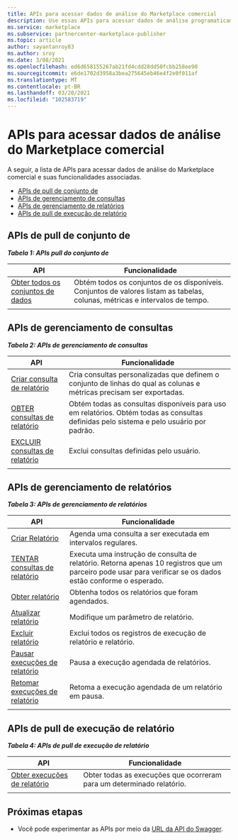 ```yaml
---
title: APIs para acessar dados de análise do Marketplace comercial
description: Use essas APIs para acessar dados de análise programaticamente no Partner Center.
ms.service: marketplace
ms.subservice: partnercenter-marketplace-publisher
ms.topic: article
author: sayantanroy83
ms.author: sroy
ms.date: 3/08/2021
ms.openlocfilehash: ed6d658155267ab21fd4cdd28dd50fcbb258ee90
ms.sourcegitcommit: e6de1702d3958a3bea275645eb46e4f2e0f011af
ms.translationtype: MT
ms.contentlocale: pt-BR
ms.lasthandoff: 03/20/2021
ms.locfileid: "102583719"
---
```

# <a name="apis-for-accessing-commercial-marketplace-analytics-data"></a>APIs para acessar dados de análise do Marketplace comercial

A seguir, a lista de APIs para acessar dados de análise do Marketplace comercial e suas funcionalidades associadas.

- [APIs de pull de conjunto de](#dataset-pull-apis)
- [APIs de gerenciamento de consultas](#query-management-apis)
- [APIs de gerenciamento de relatórios](#report-management-apis)
- [APIs de pull de execução de relatório](#report-execution-pull-apis)

## <a name="dataset-pull-apis"></a>APIs de pull de conjunto de

***Tabela 1: APIs pull do conjunto de***

| **API** | **Funcionalidade** |
| --- | --- |
| [Obter todos os conjuntos de dados](analytics-api-get-all-datasets.md) | Obtém todos os conjuntos de os disponíveis. Conjuntos de valores listam as tabelas, colunas, métricas e intervalos de tempo. |
|||

## <a name="query-management-apis"></a>APIs de gerenciamento de consultas

***Tabela 2: APIs de gerenciamento de consultas***

| **API** | **Funcionalidade** |
| --- | --- |
| [Criar consulta de relatório](analytics-programmatic-access.md#create-report-query-api) | Cria consultas personalizadas que definem o conjunto de linhas do qual as colunas e métricas precisam ser exportadas. |
| [OBTER consultas de relatório](analytics-api-get-report-queries.md) | Obtém todas as consultas disponíveis para uso em relatórios. Obtém todas as consultas definidas pelo sistema e pelo usuário por padrão. |
| [EXCLUIR consultas de relatório](analytics-api-delete-report-queries.md) | Exclui consultas definidas pelo usuário. |
|||

## <a name="report-management-apis"></a>APIs de gerenciamento de relatórios

***Tabela 3: APIs de gerenciamento de relatórios***

| **API** | **Funcionalidade** |
| --- | --- |
| [Criar Relatório](analytics-programmatic-access.md#create-report-api) | Agenda uma consulta a ser executada em intervalos regulares. |
| [TENTAR consultas de relatório](analytics-api-try-report-queries.md) | Executa uma instrução de consulta de relatório. Retorna apenas 10 registros que um parceiro pode usar para verificar se os dados estão conforme o esperado. |
| [Obter relatório](analytics-api-get-report.md) | Obtenha todos os relatórios que foram agendados. |
| [Atualizar relatório](analytics-api-update-report.md) | Modifique um parâmetro de relatório. |
| [Excluir relatório](analytics-api-delete-report.md) | Exclui todos os registros de execução de relatório e relatório. |
| [Pausar execuções de relatório](analytics-api-pause-report-executions.md) | Pausa a execução agendada de relatórios. |
| [Retomar execuções de relatório](analytics-api-resume-report-executions.md) | Retoma a execução agendada de um relatório em pausa. |
|||

## <a name="report-execution-pull-apis"></a>APIs de pull de execução de relatório

***Tabela 4: APIs de pull de execução de relatório***

| **API** | **Funcionalidade** |
| --- | --- |
| [Obter execuções de relatório](analytics-programmatic-access.md#get-report-executions-api) | Obter todas as execuções que ocorreram para um determinado relatório. |
|||

## <a name="next-steps"></a>Próximas etapas

- Você pode experimentar as APIs por meio da [URL da API do Swagger](https://api.partnercenter.microsoft.com/insights/v1/cmp/swagger/index.html).
